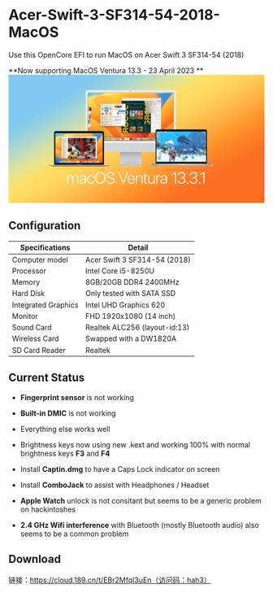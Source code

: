 # Acer-Swift-3-SF314-54-2018-MacOS
Use this OpenCore EFI to run MacOS on Acer Swift 3 SF314-54 (2018) 

**Now supporting MacOS Ventura 13.3 - 23 April 2023 **
 <img src="macOS-ventura-13.3.1.webp"/>
## Configuration

| Specifications | Detail                                                  |
| ------------------- | ------------------------------------------- |
| Computer model      | Acer Swift 3 SF314-54 (2018)      |
| Processor           | Intel Core i5-8250U     |
| Memory              | 8GB/20GB  DDR4 2400MHz              |
| Hard Disk           | Only tested with SATA SSD    |
| Integrated Graphics | Intel UHD Graphics 620                     |
| Monitor             |  FHD 1920x1080 (14 inch) |
| Sound Card          | Realtek ALC256 (layout-id:13)           |
| Wireless Card       | Swapped with a DW1820A                     |
| SD Card Reader      | Realtek                 |


## Current Status

- **Fingerprint sensor** is not working
- **Built-in DMIC** is not working

- Everything else works well

- Brightness keys now using new .kext and working 100% with normal brightness keys **F3** and **F4**


 

- Install **Captin.dmg** to have a Caps Lock indicator on screen

- Install **ComboJack** to assist with Headphones / Headset

- **Apple Watch** unlock is not consitant but seems to be a generic problem on hackintoshes

- **2.4 GHz Wifi interference** with Bluetooth (mostly Bluetooth audio) also seems to be a common problem
## Download
链接：https://cloud.189.cn/t/EBr2MfqI3uEn（访问码：hah3）